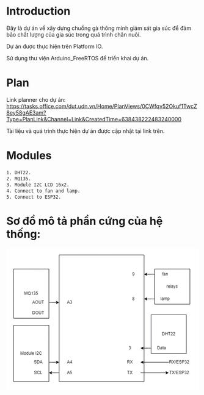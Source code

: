 # Introduction
Đây là dự án về xây dựng chuồng gà thông minh giám sát gia súc để đảm bảo chất lượng của gia súc trong quá trình chăn nuôi.

Dự án được thực hiện trên Platform IO.

Sử dụng thư viện Arduino_FreeRTOS để triển khai dự án.

# Plan
Link planner cho dự án: https://tasks.office.com/dut.udn.vn/Home/PlanViews/0CWfqv52Okuf1TwcZ8ey58gAE3am?Type=PlanLink&Channel=Link&CreatedTime=638438222483240000

Tài liệu và quá trình thực hiện dự án được cập nhật tại link trên.

# Modules
	1. DHT22.
	2. MQ135.
	3. Module I2C LCD 16x2.
	4. Connect to fan and lamp.
	5. Connect to ESP32.

# Sơ đồ mô tả phần cứng của hệ thống:
![Sơ đồ phần cứng](https://github.com/HODUCVU/Smart_Poultry_Farm_Arduino_FreeRTOS_Project/blob/version-Vu/principle_diagram.png?raw=true)


